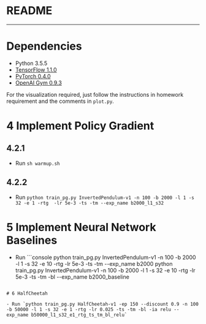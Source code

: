 ﻿# README

---
# Dependencies

- Python 3.5.5
- [TensorFlow 1.1.0](https://www.tensorflow.org/)
- [PyTorch 0.4.0](http://pytorch.org/)
- [OpenAI Gym 0.9.3](https://github.com/openai/gym) 

For the visualization required, just follow the instructions in homework requirement and the comments in `plot.py`.

# 4 Implement Policy Gradient

## 4.2.1

- Run `sh warmup.sh`

## 4.2.2

- Run `python train_pg.py InvertedPendulum-v1 -n 100 -b 2000 -l 1 -s 32 -e 1 -rtg 
    -lr 5e-3 -ts -tm --exp_name b2000_l1_s32`

# 5  Implement Neural Network Baselines

- Run ```console
python train_pg.py InvertedPendulum-v1 -n 100 -b 2000 -l 1 -s 32 -e 10 -rtg -lr 5e-3 -ts -tm --exp_name b2000
python train_pg.py InvertedPendulum-v1 -n 100 -b 2000 -l 1 -s 32 -e 10 -rtg -lr 5e-3 -ts -tm -bl  --exp_name b2000_baseline
```

# 6 HalfCheetah

- Run `python train_pg.py HalfCheetah-v1 -ep 150 --discount 0.9 -n 100 -b 50000 -l 1 -s 32 -e 1 -rtg -lr 0.025 -ts -tm -bl -ia relu --exp_name b50000_l1_s32_e1_rtg_ts_tm_bl_relu`
